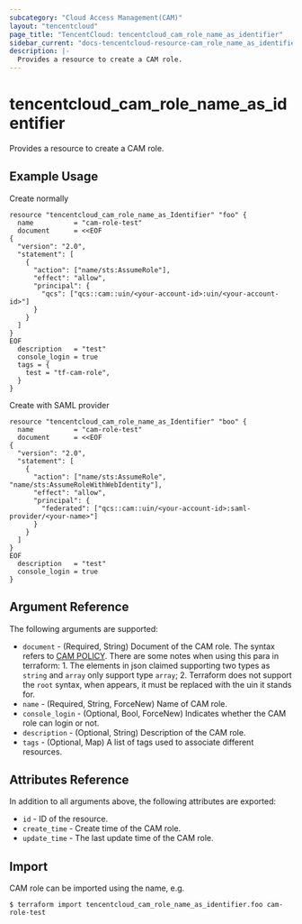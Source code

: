```yaml
---
subcategory: "Cloud Access Management(CAM)"
layout: "tencentcloud"
page_title: "TencentCloud: tencentcloud_cam_role_name_as_identifier"
sidebar_current: "docs-tencentcloud-resource-cam_role_name_as_identifier"
description: |-
  Provides a resource to create a CAM role.
---
```


# tencentcloud_cam_role_name_as_identifier

Provides a resource to create a CAM role.

## Example Usage

Create normally

```hcl
resource "tencentcloud_cam_role_name_as_Identifier" "foo" {
  name          = "cam-role-test"
  document      = <<EOF
{
  "version": "2.0",
  "statement": [
    {
      "action": ["name/sts:AssumeRole"],
      "effect": "allow",
      "principal": {
        "qcs": ["qcs::cam::uin/<your-account-id>:uin/<your-account-id>"]
      }
    }
  ]
}
EOF
  description   = "test"
  console_login = true
  tags = {
    test = "tf-cam-role",
  }
}
```

Create with SAML provider

```hcl
resource "tencentcloud_cam_role_name_as_Identifier" "boo" {
  name          = "cam-role-test"
  document      = <<EOF
{
  "version": "2.0",
  "statement": [
    {
      "action": ["name/sts:AssumeRole", "name/sts:AssumeRoleWithWebIdentity"],
      "effect": "allow",
      "principal": {
        "federated": ["qcs::cam::uin/<your-account-id>:saml-provider/<your-name>"]
      }
    }
  ]
}
EOF
  description   = "test"
  console_login = true
}
```

## Argument Reference

The following arguments are supported:

* `document` - (Required, String) Document of the CAM role. The syntax refers to [CAM POLICY](https://intl.cloud.tencent.com/document/product/598/10604). There are some notes when using this para in terraform: 1. The elements in json claimed supporting two types as `string` and `array` only support type `array`; 2. Terraform does not support the `root` syntax, when appears, it must be replaced with the uin it stands for.
* `name` - (Required, String, ForceNew) Name of CAM role.
* `console_login` - (Optional, Bool, ForceNew) Indicates whether the CAM role can login or not.
* `description` - (Optional, String) Description of the CAM role.
* `tags` - (Optional, Map) A list of tags used to associate different resources.

## Attributes Reference

In addition to all arguments above, the following attributes are exported:

* `id` - ID of the resource.
* `create_time` - Create time of the CAM role.
* `update_time` - The last update time of the CAM role.


## Import

CAM role can be imported using the name, e.g.

```
$ terraform import tencentcloud_cam_role_name_as_identifier.foo cam-role-test
```

